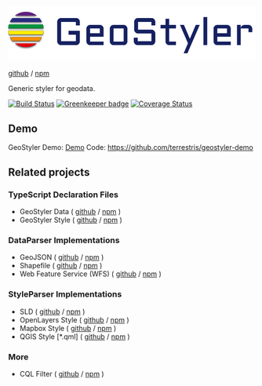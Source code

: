 ![GeoStyler Logo](./Geo_Styler_Logo_300_RGB.jpg)

[github](https://github.com/terrestris/geostyler) /
[npm](https://www.npmjs.com/package/geostyler)

Generic styler for geodata.

[![Build Status](https://travis-ci.org/terrestris/geostyler.svg?branch=master)](https://travis-ci.org/terrestris/geostyler)
[![Greenkeeper badge](https://badges.greenkeeper.io/terrestris/geostyler.svg)](https://greenkeeper.io/)
[![Coverage Status](https://coveralls.io/repos/github/terrestris/geostyler/badge.svg?branch=master)](https://coveralls.io/github/terrestris/geostyler?branch=master)

## Demo

GeoStyler Demo: [Demo](https://terrestris.github.io/geostyler-demo/)
Code: https://github.com/terrestris/geostyler-demo


## Related projects

### TypeScript Declaration Files

  - GeoStyler Data (
      [github](https://github.com/terrestris/geostyler-data) /
      [npm](https://www.npmjs.com/package/geostyler-data)
    )
  - GeoStyler Style (
      [github](https://github.com/terrestris/geostyler-style) /
      [npm](https://www.npmjs.com/package/geostyler-style)
    )

### DataParser Implementations

  - GeoJSON (
      [github](https://github.com/terrestris/geostyler-geojson-parser) /
      [npm](https://www.npmjs.com/package/geostyler-geojson-parser)
    )
  - Shapefile (
      [github](https://github.com/terrestris/geostyler-shapefile-parser) /
      [npm](https://www.npmjs.com/package/geostyler-shapefile-parser)
    )
  - Web Feature Service (WFS) (
      [github](https://github.com/terrestris/geostyler-wfs-parser) /
      [npm](https://www.npmjs.com/package/geostyler-wfs-parser)
    )

### StyleParser Implementations

  - SLD (
      [github](https://github.com/terrestris/geostyler-sld-parser) /
      [npm](https://www.npmjs.com/package/geostyler-sld-parser)
    )
  - OpenLayers Style (
      [github](https://github.com/terrestris/geostyler-openlayers-parser) /
      [npm](https://www.npmjs.com/package/geostyler-openlayers-parser)
    )
  - Mapbox Style (
      [github](https://github.com/terrestris/geostyler-mapbox-parser) /
      [npm](https://www.npmjs.com/package/geostyler-mapbox-parser)
    )
  - QGIS Style [*.qml] (
      [github](https://github.com/terrestris/geostyler-qgis-parser) /
      [npm](https://www.npmjs.com/package/geostyler-qgis-parser)
    )

### More
  - CQL Filter (
      [github](https://github.com/terrestris/geostyler-cql-parser) /
      [npm](https://www.npmjs.com/package/geostyler-cql-parser)
    )

